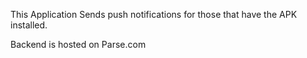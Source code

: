 This Application Sends push notifications for those that have the APK installed.

Backend is hosted on Parse.com
